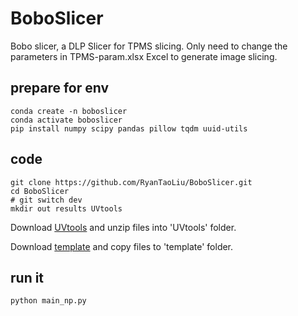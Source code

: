 # BoboSlicer
Bobo slicer, a DLP Slicer for TPMS slicing.
Only need to change the parameters in TPMS-param.xlsx Excel to generate image slicing.

## prepare for env
```
conda create -n boboslicer
conda activate boboslicer
pip install numpy scipy pandas pillow tqdm uuid-utils
```

## code

```
git clone https://github.com/RyanTaoLiu/BoboSlicer.git
cd BoboSlicer
# git switch dev
mkdir out results UVtools
```

Download [UVtools](https://github.com/sn4k3/UVtools/releases) and unzip files into 'UVtools' folder.

Download [template](https://drive.google.com/drive/folders/1vbAZ3YX8BE_tgX597sKFf5MoDsxhImY4?usp=sharing) and copy files to 'template' folder.

## run it 
```
python main_np.py
```
